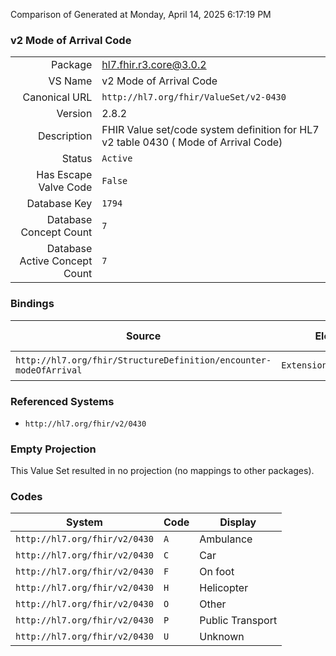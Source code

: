 Comparison of 
Generated at Monday, April 14, 2025 6:17:19 PM

### v2 Mode of Arrival Code

|      |     |
| ---: | --- |
| Package | hl7.fhir.r3.core@3.0.2 |
| VS Name | v2 Mode of Arrival Code |
| Canonical URL | `http://hl7.org/fhir/ValueSet/v2-0430` |
| Version | 2.8.2 |
| Description | FHIR Value set/code system definition for HL7 v2 table 0430 ( Mode of Arrival Code) |
| Status | `Active` |
| Has Escape Valve Code | `False` |
| Database Key | `1794` |
| Database Concept Count | `7` |
| Database Active Concept Count | `7` |
### Bindings

| Source | Element | Binding | Strength | Element Short |
| ------ | ------- | ------- | -------- | ------------- |
| `http://hl7.org/fhir/StructureDefinition/encounter-modeOfArrival` | `Extension.valueCoding` | `http://hl7.org/fhir/ValueSet/v2-0430` | `Example` | Value of extension |

### Referenced Systems

* `http://hl7.org/fhir/v2/0430`
### Empty Projection

This Value Set resulted in no projection (no mappings to other packages).

### Codes

| System | Code | Display |
| ------ | ---- | ------- |
| `http://hl7.org/fhir/v2/0430` | `A` | Ambulance |
| `http://hl7.org/fhir/v2/0430` | `C` | Car |
| `http://hl7.org/fhir/v2/0430` | `F` | On foot |
| `http://hl7.org/fhir/v2/0430` | `H` | Helicopter |
| `http://hl7.org/fhir/v2/0430` | `O` | Other |
| `http://hl7.org/fhir/v2/0430` | `P` | Public Transport |
| `http://hl7.org/fhir/v2/0430` | `U` | Unknown |
